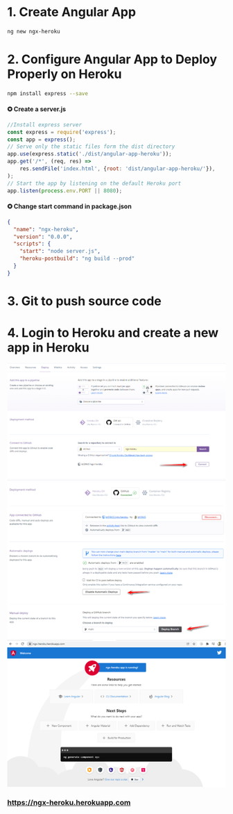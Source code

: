 # 1. Create Angular App
````bash
ng new ngx-heroku
````

# 2. Configure Angular App to Deploy Properly on Heroku
```bash
npm install express --save
```

#### ✪ Create a server.js

```javascript
//Install express server
const express = require('express');
const app = express();
// Serve only the static files form the dist directory
app.use(express.static('./dist/angular-app-heroku'));
app.get('/*', (req, res) =>
    res.sendFile('index.html', {root: 'dist/angular-app-heroku/'}),
);
// Start the app by listening on the default Heroku port
app.listen(process.env.PORT || 8080);
```

#### ✪ Change start command in package.json

```json
{
  "name": "ngx-heroku",
  "version": "0.0.0",
  "scripts": {
    "start": "node server.js",
    "heroku-postbuild": "ng build --prod"
  }
}
```

# 3. Git to push source code

# 4. Login to Heroku and create a new app in Heroku
![Logo](https://raw.githubusercontent.com/id1945/ngx-heroku/master/src/assets/connect-git-project.png)
![Logo](https://raw.githubusercontent.com/id1945/ngx-heroku/master/src/assets/config-deploy.png)
![Logo](https://raw.githubusercontent.com/id1945/ngx-heroku/master/src/assets/ngx-heroku.png)

### https://ngx-heroku.herokuapp.com